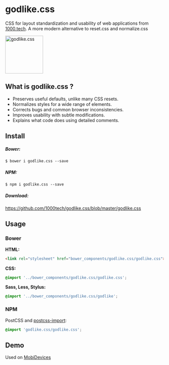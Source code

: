 # godlike.css
CSS for layout standardization and usability of web applications from [1000.tech](http://1000.tech). 
A more modern alternative to reset.css and normalize.css

<a href="https://github.com/1000tech/godlike.css">
<img
  src="//1000.tech/img/pages/godlike.png" alt="godlike.css"
  width="120" height="120">
</a>

## What is godlike.css ?

* Preserves useful defaults, unlike many CSS resets.
* Normalizes styles for a wide range of elements.
* Corrects bugs and common browser inconsistencies.
* Improves usability with subtle modifications.
* Explains what code does using detailed comments.

## Install

##### Bower:

    $ bower i godlike.css --save

##### NPM:

    $ npm i godlike.css --save
    
##### Download:

 https://github.com/1000tech/godlike.css/blob/master/godlike.css

## Usage

### Bower

**HTML:**

```html
<link rel="stylesheet" href="bower_components/godlike.css/godlike.css">
```

**CSS:**

```css
@import '../bower_components/godlike.css/godlike.css';
```

**Sass, Less, Stylus:**

```css
@import '../bower_components/godlike.css/godlike';
```

### NPM

PostCSS and [postcss-import](https://github.com/postcss/postcss-import):

```css
@import 'godlike.css/godlike.css';
```

## Demo
Used on [MobiDevices](https://mobidevices.ru)
